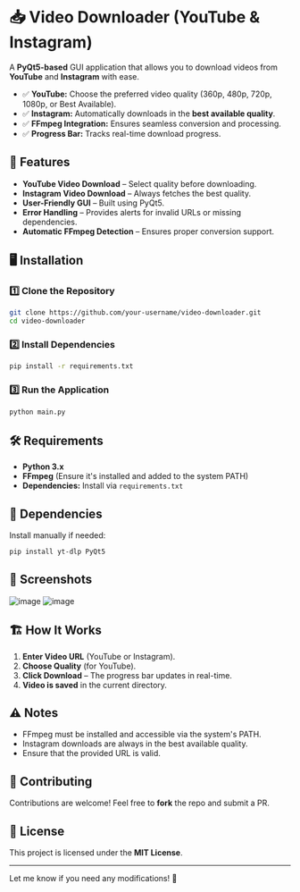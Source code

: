 
# 📥 Video Downloader (YouTube & Instagram)  

A **PyQt5-based** GUI application that allows you to download videos from **YouTube** and **Instagram** with ease.  
- ✅ **YouTube:** Choose the preferred video quality (360p, 480p, 720p, 1080p, or Best Available).  
- ✅ **Instagram:** Automatically downloads in the **best available quality**.  
- ✅ **FFmpeg Integration:** Ensures seamless conversion and processing.  
- ✅ **Progress Bar:** Tracks real-time download progress.  

## 🚀 Features  
- **YouTube Video Download** – Select quality before downloading.  
- **Instagram Video Download** – Always fetches the best quality.  
- **User-Friendly GUI** – Built using PyQt5.  
- **Error Handling** – Provides alerts for invalid URLs or missing dependencies.  
- **Automatic FFmpeg Detection** – Ensures proper conversion support.  

## 🖥️ Installation  

### 1️⃣ Clone the Repository  
```bash
git clone https://github.com/your-username/video-downloader.git
cd video-downloader
```

### 2️⃣ Install Dependencies  
```bash
pip install -r requirements.txt
```

### 3️⃣ Run the Application  
```bash
python main.py
```

## 🛠️ Requirements  
- **Python 3.x**  
- **FFmpeg** (Ensure it's installed and added to the system PATH)  
- **Dependencies:** Install via `requirements.txt`  

## 📌 Dependencies  
Install manually if needed:  
```bash
pip install yt-dlp PyQt5
```

## 🎥 Screenshots  
![image](https://github.com/user-attachments/assets/5a195e86-823c-4d1e-8c0f-8fbad95febf2)
![image](https://github.com/user-attachments/assets/cb7a9f0d-93a0-4a90-86f4-c0574914db2b)




## 🏗️ How It Works  
1. **Enter Video URL** (YouTube or Instagram).  
2. **Choose Quality** (for YouTube).  
3. **Click Download** – The progress bar updates in real-time.  
4. **Video is saved** in the current directory.  

## ⚠️ Notes  
- FFmpeg must be installed and accessible via the system's PATH.  
- Instagram downloads are always in the best available quality.  
- Ensure that the provided URL is valid.  

## 🤝 Contributing  
Contributions are welcome! Feel free to **fork** the repo and submit a PR.  

## 📜 License  
This project is licensed under the **MIT License**.  

---

Let me know if you need any modifications! 🚀
